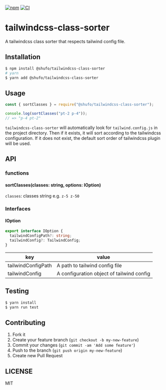 [![npm](https://img.shields.io/npm/v/@shufo/tailwindcss-class-sorter)](https://www.npmjs.com/package/@shufo/tailwindcss-class-sorter)
[![CI](https://github.com/shufo/tailwindcss-class-sorter/actions/workflows/test.yml/badge.svg)](https://github.com/shufo/tailwindcss-class-sorter/actions/workflows/test.yml)

# tailwindcss-class-sorter

A tailwindcss class sorter that respects tailwind config file.

## Installation

```bash
$ npm install @shufo/tailwindcss-class-sorter
# yarn
$ yarn add @shufo/tailwindcss-class-sorter
```

## Usage

```typescript
const { sortClasses } = require("@shufo/tailwindcss-class-sorter");

console.log(sortClasses("pt-2 p-4"));
// => "p-4 pt-2"
```

`tailwindcss-class-sorter` will automatically look for `tailwind.config.js` in the project directory.
Then if it exists, it will sort according to the tailwindcss configuration. If it does not exist, the default sort order of tailwindcss plugin will be used.

## API

### functions

#### sortClasses(classes: string, options: IOption)

`classes`: classes string e.g. `z-5 z-50`

### Interfaces

#### IOption

```typescript
export interface IOption {
  tailwindConfigPath?: string;
  tailwindConfig?: TailwindConfig;
}
```

| key                | value                                     |
| ------------------ | ----------------------------------------- |
| tailwindConfigPath | A path to tailwind config file            |
| tailwindConfig     | A configuration object of tailwind config |

## Testing

```bash
$ yarn install
$ yarn run test
```

## Contributing

1.  Fork it
2.  Create your feature branch (`git checkout -b my-new-feature`)
3.  Commit your changes (`git commit -am 'Add some feature'`)
4.  Push to the branch (`git push origin my-new-feature`)
5.  Create new Pull Request

## LICENSE

MIT
